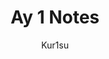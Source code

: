 ---
title: Ay 1 Notes
author: Kur1su
contents:
  - Telescopes
  - Stars
  - Planets
  - The search for life elsewhere in the universe
  - Supernovae
  - Pulsars
  - Black holes
  - Galaxies and their active nuclei
  - Big bang cosmology
books:
  -
    title: Fundamental Astronomy - Sixth Edition
    authors: [Hannu Karttunen, Pekka Kröger, Heikki Oja, Markku Poutanen, Karl J. Donner]
    ISBN: 978-3662530450
  -
    title: Essential Astrophysics
    authors: [Kenneth R. Lang]
    ISBN: 978-3642359620
  -
    title: Astronomy - Second Edition
    authors: [Andrew Fraknoi, David Morrison, Sidney C. Wolff]
    ISBN: 978-1951693503
lectures:
  -
    course: Ay 1 - The Evolving Universe
    university: Caltech
    links: [https://www.coursera.org/learn/evolvinguniverse/, https://sites.astro.caltech.edu/ay1/Ay1_main.html]
---